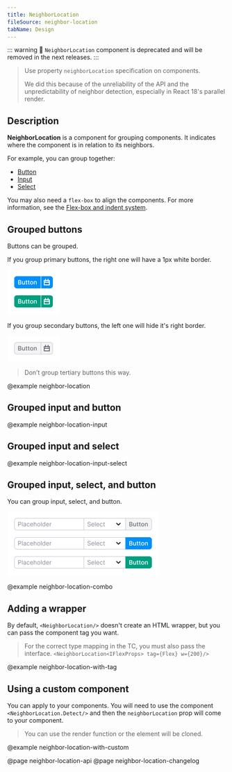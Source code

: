 ```yaml
---
title: NeighborLocation
fileSource: neighbor-location
tabName: Design
---
```


::: warning
:rotating_light: `NeighborLocation` component is deprecated and will be removed in the next releases.
:::

> Use property `neighborLocation` specification on components.
>
> We did this because of the unreliability of the API and the unpredictability of neighbor detection, especially in
> React 18's parallel render.

## Description

**NeighborLocation** is a component for grouping components. It indicates where the component is in relation to its
neighbors.

For example, you can group together:

- [Button](/components/button/)
- [Input](/components/input/)
- [Select](/components/select)

You may also need a `flex-box` to align the components. For more information, see
the [Flex-box and indent system](/layout/box-system/).

## Grouped buttons

Buttons can be grouped.

If you group primary buttons, the right one will have a 1px white border.

![](static/primary-buttons-group.png)

If you group secondary buttons, the left one will hide it's right border.

![](static/secondary-buttons-group.png)

> Don’t group tertiary buttons this way.

@example neighbor-location

## Grouped input and button

@example neighbor-location-input

## Grouped input and select

@example neighbor-location-input-select

## Grouped input, select, and button

You can group input, select, and button.

![](static/combo.png)

@example neighbor-location-combo

## Adding a wrapper

By default, `<NeighborLocation/>` doesn't create an HTML wrapper, but you can pass the component tag you want.

> For the correct type mapping in the TC, you must also pass the interface.
> `<NeighborLocation<IFlexProps> tag={Flex} w={200}/>`

@example neighbor-location-with-tag

## Using a custom component

You can apply <NeighborLocation/> to your components. You will need to use the component `<NeighborLocation.Detect/>`
and
then the `neighborLocation` prop will come to your component.

> You can use the render function or the element will be cloned.

@example neighbor-location-with-custom

@page neighbor-location-api
@page neighbor-location-changelog
